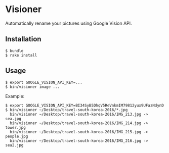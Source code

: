 # Visioner

Automatically rename your pictures using Google Vision API.

## Installation

    $ bundle
    $ rake install

## Usage

    $ export GOOGLE_VISION_API_KEY=...
    $ bin/visioner image ...

Example:

    $ export GOOGLE_VISION_API_KEY=BI34SyB5DhqV5ReVnkmIM79812yux9UFazNdynD
    $ bin/visioner ~/Desktop/travel-south-korea-2016/*.jpg
      bin/visioner ~/Desktop/travel-south-korea-2016/IMG_213.jpg -> sea.jpg
      bin/visioner ~/Desktop/travel-south-korea-2016/IMG_214.jpg -> tower.jpg
      bin/visioner ~/Desktop/travel-south-korea-2016/IMG_215.jpg -> people.jpg
      bin/visioner ~/Desktop/travel-south-korea-2016/IMG_216.jpg -> sea2.jpg
